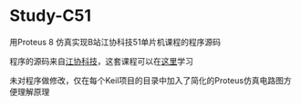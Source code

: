 # Study-C51
用Proteus 8 仿真实现B站江协科技51单片机课程的程序源码

程序的源码来自[江协科技](https://space.bilibili.com/383400717)，这套课程可以在[这里](https://www.bilibili.com/video/BV1Mb411e7re/)学习

未对程序做修改，仅在每个Keil项目的目录中加入了简化的Proteus仿真电路图方便理解原理
